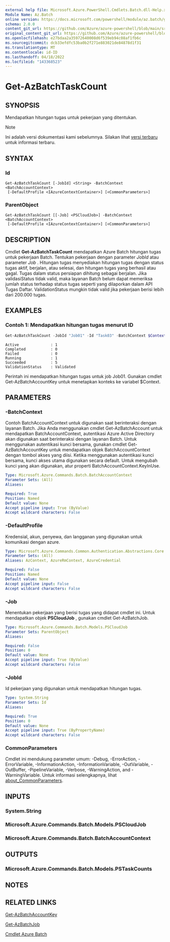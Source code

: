 ```yaml
---
external help file: Microsoft.Azure.PowerShell.Cmdlets.Batch.dll-Help.xml
Module Name: Az.Batch
online version: https://docs.microsoft.com/powershell/module/az.batch/get-azbatchtaskcount
schema: 2.0.0
content_git_url: https://github.com/Azure/azure-powershell/blob/main/src/Batch/Batch/help/Get-AzBatchTaskCount.md
original_content_git_url: https://github.com/Azure/azure-powershell/blob/main/src/Batch/Batch/help/Get-AzBatchTaskCount.md
ms.openlocfilehash: e27bdaa2a35972640008d6f539eb94c08af1fb6c
ms.sourcegitcommit: dcb33efdfc53ba0b2f271e883021de84878d1f31
ms.translationtype: MT
ms.contentlocale: id-ID
ms.lasthandoff: 04/18/2022
ms.locfileid: "143368523"
---
```

# Get-AzBatchTaskCount

## SYNOPSIS
Mendapatkan hitungan tugas untuk pekerjaan yang ditentukan.

> [!NOTE]
>Ini adalah versi dokumentasi kami sebelumnya. Silakan lihat [versi terbaru](/powershell/module/az.batch/get-azbatchtaskcount) untuk informasi terbaru.

## SYNTAX

### Id
```
Get-AzBatchTaskCount [-JobId] <String> -BatchContext <BatchAccountContext>
 [-DefaultProfile <IAzureContextContainer>] [<CommonParameters>]
```

### ParentObject
```
Get-AzBatchTaskCount [[-Job] <PSCloudJob>] -BatchContext <BatchAccountContext>
 [-DefaultProfile <IAzureContextContainer>] [<CommonParameters>]
```

## DESCRIPTION
Cmdlet **Get-AzBatchTaskCount** mendapatkan Azure Batch hitungan tugas untuk pekerjaan Batch.
Tentukan pekerjaan dengan parameter *JobId* atau parameter *Job* .
Hitungan tugas menyediakan hitungan tugas dengan status tugas aktif, berjalan, atau selesai, dan hitungan tugas yang berhasil atau gagal. Tugas dalam status persiapan dihitung sebagai berjalan. Jika validasiStatus tidak valid, maka layanan Batch belum dapat memeriksa jumlah status terhadap status tugas seperti yang dilaporkan dalam API Tugas Daftar. ValidationStatus mungkin tidak valid jika pekerjaan berisi lebih dari 200.000 tugas.

## EXAMPLES

### Contoh 1: Mendapatkan hitungan tugas menurut ID
```powershell
Get-AzBatchTaskCount -JobId "Job01" -Id "Task03" -BatchContext $Context
```

```output
Active              : 1
Completed           : 0
Failed              : 0
Running             : 1
Succeeded           : 5
ValidationStatus    : Validated
```

Perintah ini mendapatkan hitungan tugas untuk job Job01.
Gunakan cmdlet Get-AzBatchAccountKey untuk menetapkan konteks ke variabel $Context.

## PARAMETERS

### -BatchContext
Contoh BatchAccountContext untuk digunakan saat berinteraksi dengan layanan Batch.
Jika Anda menggunakan cmdlet Get-AzBatchAccount untuk mendapatkan BatchAccountContext, autentikasi Azure Active Directory akan digunakan saat berinteraksi dengan layanan Batch.
Untuk menggunakan autentikasi kunci bersama, gunakan cmdlet Get-AzBatchAccountKey untuk mendapatkan objek BatchAccountContext dengan tombol akses yang diisi.
Ketika menggunakan autentikasi kunci bersama, kunci akses utama digunakan secara default.
Untuk mengubah kunci yang akan digunakan, atur properti BatchAccountContext.KeyInUse.

```yaml
Type: Microsoft.Azure.Commands.Batch.BatchAccountContext
Parameter Sets: (All)
Aliases:

Required: True
Position: Named
Default value: None
Accept pipeline input: True (ByValue)
Accept wildcard characters: False
```

### -DefaultProfile
Kredensial, akun, penyewa, dan langganan yang digunakan untuk komunikasi dengan azure.

```yaml
Type: Microsoft.Azure.Commands.Common.Authentication.Abstractions.Core.IAzureContextContainer
Parameter Sets: (All)
Aliases: AzContext, AzureRmContext, AzureCredential

Required: False
Position: Named
Default value: None
Accept pipeline input: False
Accept wildcard characters: False
```

### -Job
Menentukan pekerjaan yang berisi tugas yang didapat cmdlet ini.
Untuk mendapatkan objek **PSCloudJob** , gunakan cmdlet Get-AzBatchJob.

```yaml
Type: Microsoft.Azure.Commands.Batch.Models.PSCloudJob
Parameter Sets: ParentObject
Aliases:

Required: False
Position: 0
Default value: None
Accept pipeline input: True (ByValue)
Accept wildcard characters: False
```

### -JobId
Id pekerjaan yang digunakan untuk mendapatkan hitungan tugas.

```yaml
Type: System.String
Parameter Sets: Id
Aliases:

Required: True
Position: 0
Default value: None
Accept pipeline input: True (ByPropertyName)
Accept wildcard characters: False
```

### CommonParameters
Cmdlet ini mendukung parameter umum: -Debug, -ErrorAction, -ErrorVariable, -InformationAction, -InformationVariable, -OutVariable, -OutBuffer, -PipelineVariable, -Verbose, -WarningAction, and -WarningVariable. Untuk informasi selengkapnya, lihat [about_CommonParameters](http://go.microsoft.com/fwlink/?LinkID=113216).

## INPUTS

### System.String

### Microsoft.Azure.Commands.Batch.Models.PSCloudJob

### Microsoft.Azure.Commands.Batch.BatchAccountContext

## OUTPUTS

### Microsoft.Azure.Commands.Batch.Models.PSTaskCounts

## NOTES

## RELATED LINKS

[Get-AzBatchAccountKey](./Get-AzBatchAccountKey.md)

[Get-AzBatchJob](./Get-AzBatchJob.md)

[Cmdlet Azure Batch](/powershell/module/Az.Batch/)
